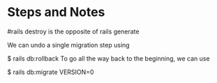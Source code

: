 # Steps and Notes 

#rails destroy is the opposite of rails generate

We can undo a single migration step using

  $ rails db:rollback
To go all the way back to the beginning, we can use

  $ rails db:migrate VERSION=0
